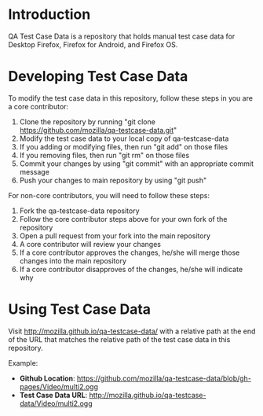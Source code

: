Introduction
============

QA Test Case Data is a repository that holds manual test case data for Desktop
Firefox, Firefox for Android, and Firefox OS.

Developing Test Case Data
=========================

To modify the test case data in this repository, follow these steps in you are a core contributor:

1. Clone the repository by running "git clone https://github.com/mozilla/qa-testcase-data.git"
2. Modify the test case data to your local copy of qa-testcase-data
 1. If you adding or modifying files, then run "git add" on those files
 2. If you removing files, then run "git rm" on those files
3. Commit your changes by using "git commit" with an appropriate commit message
4. Push your changes to main repository by using "git push"

For non-core contributors, you will need to follow these steps:

1. Fork the qa-testcase-data repository
2. Follow the core contributor steps above for your own fork of the repository
3. Open a pull request from your fork into the main repository
4. A core contributor will review your changes
 1. If a core contributor approves the changes, he/she will merge those changes into the main repository
 2. If a core contributor disapproves of the changes, he/she will indicate why

Using Test Case Data
====================

Visit http://mozilla.github.io/qa-testcase-data/ with a relative path at the end of the URL that matches
the relative path of the test case data in this repository.

Example:

* **Github Location**: https://github.com/mozilla/qa-testcase-data/blob/gh-pages/Video/multi2.ogg
* **Test Case Data URL**: http://mozilla.github.io/qa-testcase-data/Video/multi2.ogg
